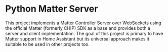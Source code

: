 # Python Matter Server

This project implements a Matter Controller Server over WebSockets using the official Matter (formerly CHIP) SDK as a base and provides both a server and client implementation. The goal of this project is primary to have Matter support in Home Assistant but its universal approach makes it suitable to be used in other projects too.
